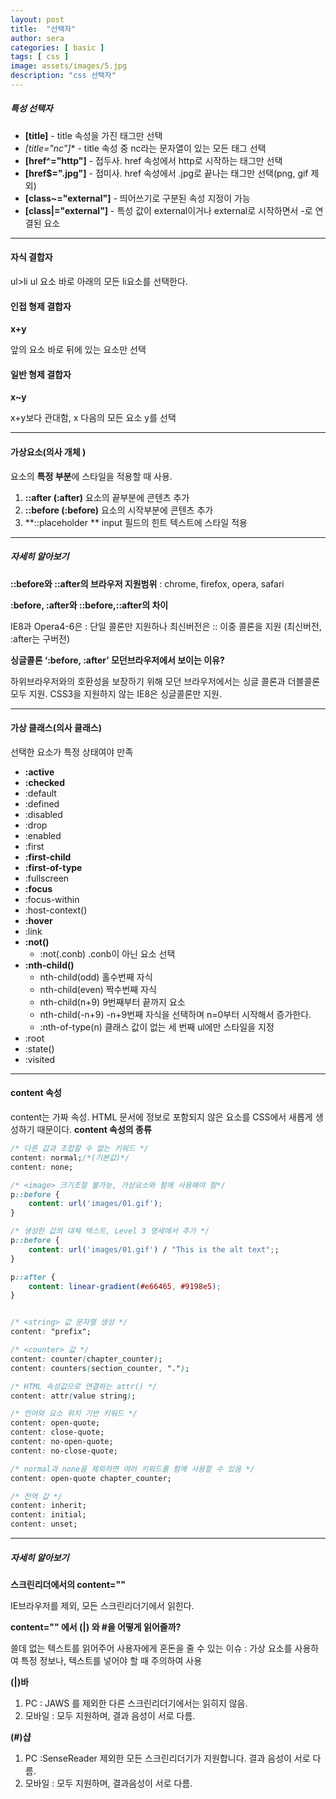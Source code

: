 ```yaml
---
layout: post
title:  "선택자"
author: sera
categories: [ basic ]
tags: [ css ]
image: assets/images/5.jpg
description: "css 선택자"
---
```



##### 특성 선택자

* **[title]** - title 속성을 가진 태그만 선택
* **[title*="nc"]** - title 속성 중 nc라는 문자열이 있는 모든 태그 선택
* **[href^="http"]** - 접두사. href 속성에서 http로 시작하는 태그만 선택
* **[href$=".jpg"]** - 접미사. href 속성에서 .jpg로 끝나는 태그만 선택(png, gif 제외)
* **[class~="external"]** - 띄어쓰기로 구분된 속성 지정이 가능
* **[class|="external"]** - 특성 값이 external이거나 external로 시작하면서 -로 연결된 요소

***

#### 자식 결합자

ul>li ul 요소 바로 아래의 모든 li요소를 선택한다.

#### 인접 형제 결합자
**x+y**

앞의 요소 바로 뒤에 있는 요소만 선택

#### 일반 형제 결합자
**x~y**

x+y보다 관대함, x 다음의 모든 요소 y를 선택



***

#### 가상요소(의사 개체 )

요소의 **특정 부분**에 스타일을 적용할 때 사용.

1. **::after (:after)** 요소의 끝부분에 콘텐츠 추가
2. **::before (:before)** 요소의 시작부분에 콘텐츠 추가
3. **::placeholder ** input 필드의 힌트 텍스트에 스타일 적용

***


##### 자세히 알아보기
**::before와 ::after의 브라우저 지원범위** : chrome, firefox, opera, safari

**:before, :after와 ::before,::after의 차이**

IE8과 Opera4-6은 : 단일 콜론만 지원하나 최신버전은 :: 이중 콜론을 지원
(최신버전, :after는 구버전)

**싱글콜론 ‘:before, :after’ 모던브라우저에서 보이는 이유?**

하위브라우저와의 호환성을 보장하기 위해 모던 브라우저에서는 싱글 콜론과 더블콜론 모두 지원. CSS3을 지원하지 않는 IE8은 싱글콜론만 지원.


***


#### 가상 클래스(의사 클래스)

선택한 요소가 특정 상태여야 만족

* **:active** 
* **:checked** 
* :default
* :defined
* :disabled
* :drop
* :enabled
* :first
* **:first-child** 
* **:first-of-type** 
* :fullscreen
* **:focus** 
* :focus-within
* :host-context()
* **:hover** 
* :link
* **:not()** 
  * :not(.conb) .conb이 아닌 요소 선택
* **:nth-child()** 
  * nth-child(odd) 홀수번째 자식
  * nth-child(even) 짝수번째 자식
  * nth-child(n+9) 9번째부터 끝까지 요소
  * nth-child(-n+9) -n+9번째 자식을 선택하며 n=0부터 시작해서 증가한다.
  * :nth-of-type(n) 클래스 값이 없는 세 번째 ul에만 스타일을 지정
* :root
* :state()  
* :visited 

***


#### content 속성
content는 가짜 속성. HTML 문서에 정보로 포함되지 않은 요소를 CSS에서 새롭게 생성하기 때문이다.
**content 속성의 종류**

```css
/* 다른 값과 조합할 수 없는 키워드 */
content: normal;/*(기본값)*/
content: none;

/* <image> 크기조절 불가능, 가상요소와 함께 사용해야 함*/
p::before {
    content: url('images/01.gif');
}

/* 생성한 값의 대체 텍스트, Level 3 명세에서 추가 */
p::before {
    content: url('images/01.gif') / "This is the alt text";;
}

p::after {
	content: linear-gradient(#e66465, #9198e5);
}


/* <string> 값 문자열 생성 */
content: "prefix";

/* <counter> 값 */
content: counter(chapter_counter);
content: counters(section_counter, ".");

/* HTML 속성값으로 연결하는 attr() */
content: attr(value string);

/* 언어와 요소 위치 기반 키워드 */
content: open-quote;
content: close-quote;
content: no-open-quote;
content: no-close-quote;

/* normal과 none을 제외하면 여러 키워드를 함께 사용할 수 있음 */
content: open-quote chapter_counter;

/* 전역 값 */
content: inherit;
content: initial;
content: unset;

```

***


##### 자세히 알아보기
**스크린리더에서의 content=""**

IE브라우저를 제외, 모든 스크린리더기에서 읽힌다.

**content="" 에서 (|) 와 #을 어떻게 읽어줄까?**

쓸데 없는 텍스트를 읽어주어 사용자에게 혼돈을 줄 수 있는 이슈 : 가상 요소를 사용하여 특정 정보나, 텍스트를 넣어야 할 때 주의하여 사용

**(|)바**

1. PC : JAWS 를 제외한 다른 스크린리더기에서는 읽히지 않음.
2. 모바일 : 모두 지원하며, 결과 음성이 서로 다름.

**(#)샵**

1. PC :SenseReader 제외한 모든 스크린리더기가 지원합니다. 결과 음성이 서로 다름.
2. 모바일 : 모두 지원하며, 결과음성이 서로 다름.
